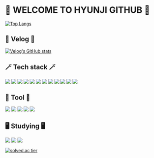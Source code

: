# 🍒 WELCOME TO HYUNJI GITHUB 🍒

[![Top Langs](https://github-readme-stats.vercel.app/api/top-langs/?username=hyunjihub&layout=compact)](https://github.com/hyunjihub/github-readme-stats)

## 📗 Velog 📗
[![Velog's GitHub stats](https://velog-readme-stats.vercel.app/api/badge?name=syub98774)](https://velog.io/@syub98774)

## 🪄 Tech stack 🪄
![](https://img.shields.io/badge/C-A8B9CC?style=flat&logo=C&logoColor=white)
![](https://img.shields.io/badge/Java-3766AB?style=flat&logo=Java&logoColor=white)
![](https://img.shields.io/badge/python-3776AB?style=flat&logo=python&logoColor=white)
![](https://img.shields.io/badge/React-61DAFB?style=flat&logo=React&logoColor=white)
![](https://img.shields.io/badge/javascript-F7DF1E?style=flat&logo=javascript&logoColor=white)
![](https://img.shields.io/badge/html5-E34F26?style=flat&logo=html5&logoColor=white)
![](https://img.shields.io/badge/css3-1572B6?style=flat&logo=css3&logoColor=white)
![](https://img.shields.io/badge/styledcomponents-DB7093?style=flat&logo=styledcomponents&logoColor=white)
![](https://img.shields.io/badge/redux-764ABC?style=flat&logo=redux&logoColor=white)
![](https://img.shields.io/badge/reactrouter-CA4245?style=flat&logo=reactrouter&logoColor=white)
![](https://img.shields.io/badge/opencv-5C3EE8?style=flat&logo=opencv&logoColor=white)
![](https://img.shields.io/badge/axios-5A29E4?style=flat&logo=axios&logoColor=white)

## 🔧 Tool 🔧
![](https://img.shields.io/badge/git-F05032?style=flat&logo=git&logoColor=white)
![](https://img.shields.io/badge/github-181717?style=flat&logo=github&logoColor=white)
![](https://img.shields.io/badge/VScode-007ACC?style=flat&logo=visualstudiocode&logoColor=white)
![](https://img.shields.io/badge/eclipse-2C2255?style=flat&logo=eclipseide&logoColor=white)
![](https://img.shields.io/badge/postman-FF6C37?style=flat&logo=postman&logoColor=white)

## 🖥️ Studying 🖥️
![](https://img.shields.io/badge/reactquery-FF4154?style=flat&logo=reactquery&logoColor=white)
![](https://img.shields.io/badge/next.js-000000?style=flat&logo=nextdotjs&logoColor=white)
![](https://img.shields.io/badge/figma-F24E1E?style=flat&logo=figma&logoColor=white)

[![solved.ac tier](http://mazassumnida.wtf/api/generate_badge?boj=syub98774)](https://solved.ac/syub98774)
